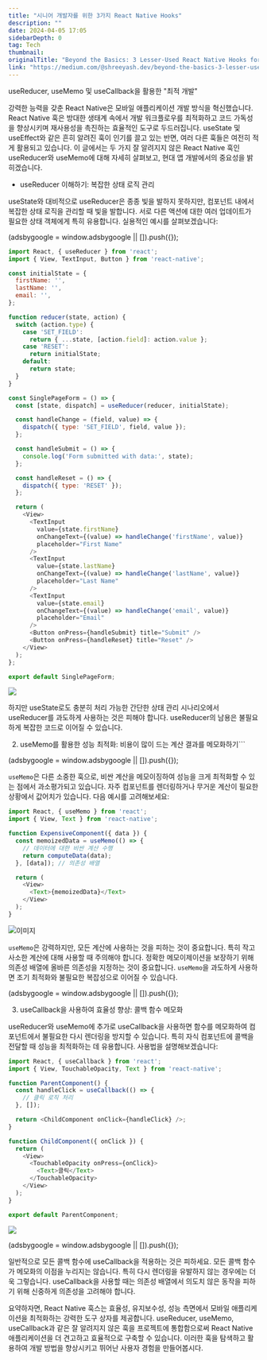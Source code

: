 ```yaml
---
title: "시니어 개발자를 위한 3가지 React Native Hooks"
description: ""
date: 2024-04-05 17:05
sidebarDepth: 0
tag: Tech
thumbnail: 
originalTitle: "Beyond the Basics: 3 Lesser-Used React Native Hooks for Advanced Developers"
link: "https://medium.com/@shreeyash.dev/beyond-the-basics-3-lesser-used-react-native-hooks-for-advanced-developers-801f9412fc76"
---
```



useReducer, useMemo 및 useCallback을 활용한 "최적 개발"

강력한 능력을 갖춘 React Native은 모바일 애플리케이션 개발 방식을 혁신했습니다. React Native 훅은 방대한 생태계 속에서 개발 워크플로우를 최적화하고 코드 가독성을 향상시키며 재사용성을 촉진하는 효율적인 도구로 두드러집니다. useState 및 useEffect와 같은 흔히 알려진 훅이 인기를 끌고 있는 반면, 여러 다른 훅들은 여전히 적게 활용되고 있습니다. 이 글에서는 두 가지 잘 알려지지 않은 React Native 훅인 useReducer와 useMemo에 대해 자세히 살펴보고, 현대 앱 개발에서의 중요성을 밝히겠습니다.

- useReducer 이해하기: 복잡한 상태 로직 관리

useState와 대비적으로 useReducer은 종종 빛을 발하지 못하지만, 컴포넌트 내에서 복잡한 상태 로직을 관리할 때 빛을 발합니다. 서로 다른 액션에 대한 여러 업데이트가 필요한 상태 객체에게 특히 유용합니다. 실용적인 예시를 살펴보겠습니다:

<!-- ui-log 수평형 -->
<ins class="adsbygoogle"
  style="display:block"
  data-ad-client="ca-pub-4877378276818686"
  data-ad-slot="9743150776"
  data-ad-format="auto"
  data-full-width-responsive="true"></ins>
<component is="script">
(adsbygoogle = window.adsbygoogle || []).push({});
</component>

```js
import React, { useReducer } from 'react';
import { View, TextInput, Button } from 'react-native';

const initialState = {
  firstName: '',
  lastName: '',
  email: '',
};

function reducer(state, action) {
  switch (action.type) {
    case 'SET_FIELD':
      return { ...state, [action.field]: action.value };
    case 'RESET':
      return initialState;
    default:
      return state;
  }
}

const SinglePageForm = () => {
  const [state, dispatch] = useReducer(reducer, initialState);

  const handleChange = (field, value) => {
    dispatch({ type: 'SET_FIELD', field, value });
  };

  const handleSubmit = () => {
    console.log('Form submitted with data:', state);
  };

  const handleReset = () => {
    dispatch({ type: 'RESET' });
  };

  return (
    <View>
      <TextInput
        value={state.firstName}
        onChangeText={(value) => handleChange('firstName', value)}
        placeholder="First Name"
      />
      <TextInput
        value={state.lastName}
        onChangeText={(value) => handleChange('lastName', value)}
        placeholder="Last Name"
      />
      <TextInput
        value={state.email}
        onChangeText={(value) => handleChange('email', value)}
        placeholder="Email"
      />
      <Button onPress={handleSubmit} title="Submit" />
      <Button onPress={handleReset} title="Reset" />
    </View>
  );
};

export default SinglePageForm;
```

<img src="./img/BeyondtheBasics3Lesser-UsedReactNativeHooksforAdvancedDevelopers_0.png" />

하지만 useState로도 충분히 처리 가능한 간단한 상태 관리 시나리오에서 useReducer를 과도하게 사용하는 것은 피해야 합니다. useReducer의 남용은 불필요하게 복잡한 코드로 이어질 수 있습니다.

2. useMemo를 활용한 성능 최적화: 비용이 많이 드는 계산 결과를 메모화하기```

<!-- ui-log 수평형 -->
<ins class="adsbygoogle"
  style="display:block"
  data-ad-client="ca-pub-4877378276818686"
  data-ad-slot="9743150776"
  data-ad-format="auto"
  data-full-width-responsive="true"></ins>
<component is="script">
(adsbygoogle = window.adsbygoogle || []).push({});
</component>

`useMemo`은 다른 소중한 훅으로, 비싼 계산을 메모이징하여 성능을 크게 최적화할 수 있는 점에서 과소평가되고 있습니다. 자주 컴포넌트를 렌더링하거나 무거운 계산이 필요한 상황에서 값어치가 있습니다. 다음 예시를 고려해보세요:

```js
import React, { useMemo } from 'react';
import { View, Text } from 'react-native';

function ExpensiveComponent({ data }) {
  const memoizedData = useMemo(() => {
    // 데이터에 대한 비싼 계산 수행
    return computeData(data);
  }, [data]); // 의존성 배열

  return (
    <View>
      <Text>{memoizedData}</Text>
    </View>
  );
}
```

![이미지](./img/BeyondtheBasics3Lesser-UsedReactNativeHooksforAdvancedDevelopers_1.png)

`useMemo`은 강력하지만, 모든 계산에 사용하는 것을 피하는 것이 중요합니다. 특히 작고 사소한 계산에 대해 사용할 때 주의해야 합니다. 정확한 메모이제이션을 보장하기 위해 의존성 배열에 올바른 의존성을 지정하는 것이 중요합니다. `useMemo`을 과도하게 사용하면 조기 최적화와 불필요한 복잡성으로 이어질 수 있습니다.

<!-- ui-log 수평형 -->
<ins class="adsbygoogle"
  style="display:block"
  data-ad-client="ca-pub-4877378276818686"
  data-ad-slot="9743150776"
  data-ad-format="auto"
  data-full-width-responsive="true"></ins>
<component is="script">
(adsbygoogle = window.adsbygoogle || []).push({});
</component>

3. useCallback을 사용하여 효율성 향상: 콜백 함수 메모화

useReducer와 useMemo에 추가로 useCallback을 사용하면 함수를 메모화하여 컴포넌트에서 불필요한 다시 렌더링을 방지할 수 있습니다. 특히 자식 컴포넌트에 콜백을 전달할 때 성능을 최적화하는 데 유용합니다. 사용법을 설명해보겠습니다:

```js
import React, { useCallback } from 'react';
import { View, TouchableOpacity, Text } from 'react-native';

function ParentComponent() {
  const handleClick = useCallback(() => {
    // 클릭 로직 처리
  }, []);

  return <ChildComponent onClick={handleClick} />;
}

function ChildComponent({ onClick }) {
  return (
    <View>
      <TouchableOpacity onPress={onClick}>
        <Text>클릭</Text>
      </TouchableOpacity>
    </View>
  );
}

export default ParentComponent;
```

<img src="./img/BeyondtheBasics3Lesser-UsedReactNativeHooksforAdvancedDevelopers_2.png" />

<!-- ui-log 수평형 -->
<ins class="adsbygoogle"
  style="display:block"
  data-ad-client="ca-pub-4877378276818686"
  data-ad-slot="9743150776"
  data-ad-format="auto"
  data-full-width-responsive="true"></ins>
<component is="script">
(adsbygoogle = window.adsbygoogle || []).push({});
</component>

일반적으로 모든 콜백 함수에 useCallback을 적용하는 것은 피하세요. 모든 콜백 함수가 메모화의 이점을 누리지는 않습니다. 특히 다시 렌더링을 유발하지 않는 경우에는 더욱 그렇습니다. useCallback을 사용할 때는 의존성 배열에서 의도치 않은 동작을 피하기 위해 신중하게 의존성을 고려해야 합니다.

요약하자면, React Native 훅스는 효율성, 유지보수성, 성능 측면에서 모바일 애플리케이션을 최적화하는 강력한 도구 상자를 제공합니다. useReducer, useMemo, useCallback과 같은 잘 알려지지 않은 훅을 프로젝트에 통합함으로써 React Native 애플리케이션을 더 견고하고 효율적으로 구축할 수 있습니다. 이러한 훅을 탐색하고 활용하여 개발 방법을 향상시키고 뛰어난 사용자 경험을 만들어봅시다.